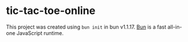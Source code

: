 # tic-tac-toe-online

This project was created using `bun init` in bun v1.1.17. [Bun](https://bun.sh) is a fast all-in-one JavaScript runtime.
